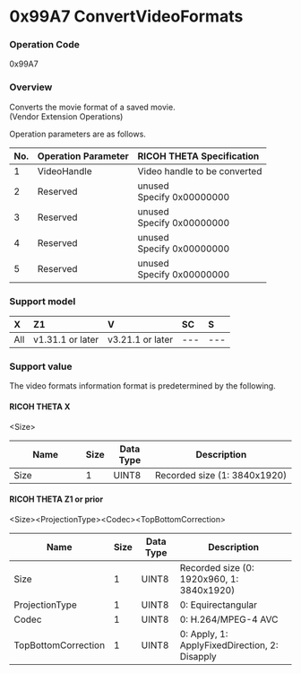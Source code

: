 # 0x99A7 ConvertVideoFormats

### Operation Code

0x99A7

### Overview

Converts the movie format of a saved movie.  
(Vendor Extension Operations)

Operation parameters are as follows.

| No. | Operation Parameter | RICOH THETA Specification |
|:--|:--|:--|
| 1 | VideoHandle | Video handle to be converted |
| 2 | Reserved | unused<br>Specify 0x00000000 |
| 3 | Reserved | unused<br>Specify 0x00000000 |
| 4 | Reserved | unused<br>Specify 0x00000000 |
| 5 | Reserved | unused<br>Specify 0x00000000 |

### Support model

| X | Z1 | V | SC | S |
|:--|:--|:--|:--|:--|
| All | v1.31.1 or later | v3.21.1 or later | --- | --- |

### Support value

The video formats information format is predetermined by the following.

#### RICOH THETA X

\<Size\>

<table>
    <thead>
      <tr>
        <th width="27%">Name</th>
        <th width="5%">Size</th>
        <th width="15%">Data Type</th>
        <th width="53%">Description</th>
      </tr>
    </thead>
    <tbody>
      <tr>
        <td>Size</td>
        <td>1</td>
        <td>UINT8</td>
        <td>Recorded size (1: 3840x1920)</td>
      </tr>
    </tbody>
  </table> 

#### RICOH THETA Z1 or prior

\<Size\>\<ProjectionType\>\<Codec\>\<TopBottomCorrection\>

<table>
    <thead>
      <tr>
        <th width="27%">Name</th>
        <th width="5%">Size</th>
        <th width="15%">Data Type</th>
        <th width="53%">Description</th>
      </tr>
    </thead>
    <tbody>
      <tr>
        <td>Size</td>
        <td>1</td>
        <td>UINT8</td>
        <td>Recorded size (0: 1920x960, 1: 3840x1920)</td>
      </tr>
      <tr>
        <td>ProjectionType</td>
        <td>1</td>
        <td>UINT8</td>
        <td>0: Equirectangular</td>
      </tr>
      <tr>
        <td>Codec</td>
        <td>1</td>
        <td>UINT8</td>
        <td>0: H.264/MPEG-4 AVC</td>
      </tr>
      <tr>
        <td>TopBottomCorrection</td>
        <td>1</td>
        <td>UINT8</td>
        <td>0: Apply, 1: ApplyFixedDirection, 2: Disapply</td>
      </tr>
    </tbody>
  </table> 
